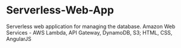 # Serverless-Web-App
Serverless web application for managing the database. Amazon Web Services - AWS Lambda, API Gateway, DynamoDB, S3; HTML, CSS, AngularJS

